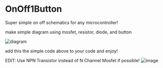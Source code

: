 # OnOff1Button

Super simple on off schematics for any microcontroller!

make simple diagram using mosfet, resistor, diode, and button

![diagram](https://github.com/user-attachments/assets/1f3b3478-f3a1-4e1d-999b-7a4cfacf4839)

add this the simple code above to your code and enjoy!

EDIT:
Use NPN Transistor instead of N Channel Mosfet if possible!
![image](https://github.com/user-attachments/assets/5b905309-6179-4235-97fb-a51bd7cfb9eb)
